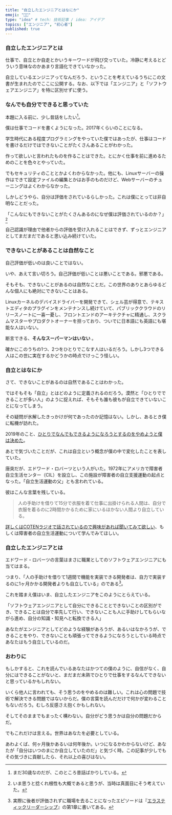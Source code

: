 ```yaml
---
title: "自立したエンジニアとはなにか"
emoji: "🧑‍💻"
type: "idea" # tech: 技術記事 / idea: アイデア
topics: ["エンジニア", "初心者"]
published: true
---
```


### 自立したエンジニアとは

仕事で、自立とか自走とかいうキーワードが飛び交っていた。冷静に考えるとどういう意味なのかあまり言語化できていなかった。

自立しているエンジニアってなんだろう、ということを考えているうちにこの文書が生まれたのでここに公開する。なお、以下では「エンジニア」と「ソフトウェアエンジニア」を特に区別せずに使う。

### なんでも自分でできると思っていた

本題に入る前に、少し昔話をしたい[^1]。

[^1]: まだ30歳なのだが、このところ昔話ばかりしている。

僕は仕事でコードを書くようになった。2017年くらいのことになる。

学生時代にある程度プログラミングをやっていた僕ではあったが、仕事はコードを書けるだけではできないことがたくさんあることがわかった。

作って欲しいと言われたものを作ることはできた。とにかく仕事を前に進めるためのことを色々とやっていた。

でもセキュリティのこととかよくわからなかった。他にも、Linuxサーバーの操作はできて設定ファイルの編集とかはお手のものだけど、Webサーバーのチューニングはよくわからなかった。

しかしどうやら、自分は評価をされているらしかった。これは僕にとっては非自明なことだった。

「こんなにもできないことがたくさんあるのになぜ僕は評価されているのか？」[^2]

[^2]: いま思うと捻くれ根性も大概であると思うが、当時は真面目にそう考えていた。

自己認識が理由で他者からの評価を受け入れることはできず、ずっとエンジニアとしてまだまだであると思い込み続けていた。

### できないことがあることは自然なこと

自己評価が低いのは良いことではない。

いや、あえて言い切ろう。自己評価が低いことは悪いことである。邪悪である。

そもそも、できないことがあるのは自然なことだ。この世界のありとあらゆるどんな個人にも絶対にできないことはある。

Linuxカーネルのデバイスドライバーを開発できて、シェル芸が得意で、テキストエディタのプラグインをメンテナンスし続けていて、パブリッククラウドのリリースノートに一喜一憂し、フロントエンドのアーキテクチャに精通し、スクラムマスターやプロダクトオーナーを担っており、ついでに日本語にも英語にも堪能な人はいない。

断言できる、**そんなスーパーマンはいない** 。

確かにこのうちの1つ、2つをひとりでこなす人はいるだろう。しかし3つできる人はこの世に実在するかどうかの時点でけっこう怪しい。

### 自立とはなにか

さて、できないことがあるのは自然であることはわかった。

ではそもそも「自立」とはどのように定義されるのだろう。漠然と「ひとりでできることが多い人」のように捉えれば、そもそも誰も彼もが自立できていないことになってしまう。

その疑問が氷解したきっかけが何であったのか記憶はない。しかし、あるとき僕に転機が訪れた。

2019年のこと、[ひとりでなんでもできるようになろうとするのをやめようと僕は決めた](https://blog.515hikaru.net/entry/2019/12/09/000800)。

あとで気づいたことだが、これは自立という概念が僕の中で変化したことを表していた。

唐突だが、エドワード・ロバーツという人がいた。1972年にアメリカで障害者自立生活センター（CIL）を設立し、この施設が障害者の自立支援運動の起点となった。「自立生活運動の父」とも言われている。

彼はこんな言葉を残している。

> 人の手助けを借りて15分で衣服を着て仕事に出掛けられる人間は、自分で衣服を着るのに2時間かかるために家にいるほかない人間より自立している。

[詳しくはCOTENラジオで話されているので興味があれば聞いてみて欲しい](https://open.spotify.com/episode/3uOYxBmAm0vHMduNylQrt5?si=83874a09870f4559)、もしくは障害者の自立生活運動について学んでみてほしい。

### 自立したエンジニアとは

エドワード・ロバーツの言葉はまさに職業としてのソフトウェアエンジニアにも当てはまる。

つまり、「人の手助けを借りて1週間で機能を実装できる開発者は、自力で実装するのに1ヶ月かかる開発者よりも自立している」のである[^3]。

[^3]: 実際に後者が評価されずに職場を去ることになったエピソードは『[エラスティックリーダーシップ](https://amzn.to/3NMhL52)』の第1章に書いてある。

これを踏まえ僕はいま、自立したエンジニアをこのようにとらえている。

「ソフトウェアエンジニアとして自分にできることとできないことの区別ができ、できることは自分で率先して行い、できないことも人に手助けしてもらいながら進め、自分の知識・知見へと転換できる人」

あなたがエンジニアとしてどのような経験があろうが、あるいはなかろうが、できることをやり、できないことも頑張ってできるようになろうとしている時点であなたはもう自立しているのだ。

### おわりに

もしかすると、これを読んでいるあなたはかつての僕のように、自信がなく、自分にはできることがないと、まだまだ未熟でひとりで仕事をするなんてできないと思っているかもしれない。

いくら他人に言われても、そう思うのをやめるのは難しい。これは心の問題で技術で解決できる問題ではないからだ。僕の言葉を読んだだけで何かが変わることもないだろう。むしろ反感さえ抱くかもしれない。

そしてそのままでもまったく構わない。自分がどう思うかは自分の問題だからだ。

でもこれだけは言える。世界はあなたを必要としている。

あわよくば、何ヶ月後かあるいは何年後か。いつになるかわからないけど、あなたが「自分はいつのまにか自立していたのだ」と気づく時。この記事が少しでもその気づきに貢献したら、それ以上の喜びはない。
